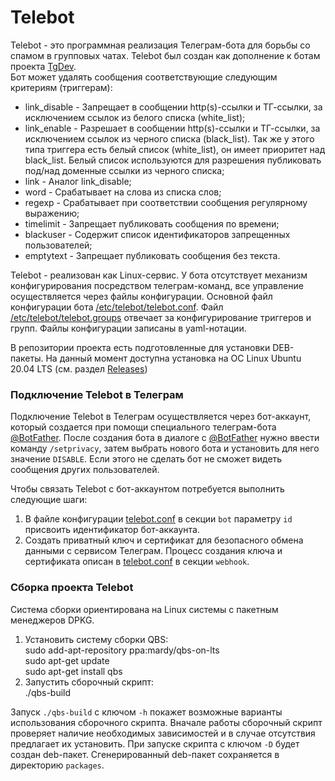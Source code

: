 # Telebot

Telebot - это программная реализация Телеграм-бота для борьбы со спамом в групповых чатах. Telebot был создан как дополнение к ботам проекта  [TgDev](https://tgdev.io/ru/).  
Бот может удалять сообщения соответствующие следующим критериям (триггерам):
- link_disable - Запрещает в сообщении http(s)-ссылки и ТГ-ссылки, за исключением ссылок из белого списка (white_list);
- link_enable - Разрешает в сообщении http(s)-ссылки и ТГ-ссылки, за исключением ссылок из черного списка (black_list). Так же у этого типа триггера есть белый список (white_list), он имеет приоритет над black_list. Белый список используются для разрешения публиковать под/над доменные ссылки из черного списка;
- link - Аналог link_disable;
- word - Срабатывает на слова из списка слов;
- regexp - Срабатывает при соответствии сообщения регулярному выражению;
- timelimit  - Запрещает публиковать сообщения по времени;
- blackuser - Содержит список идентификаторов запрещенных пользователей;
- emptytext  - Запрещает публиковать сообщения без текста.

Telebot - реализован как Linux-сервис. У бота отсутствует механизм конфигурирования посредством телеграм-команд, все управление осуществляется через файлы конфигурации. Основной файл конфигурации бота [/etc/telebot/telebot.conf](https://github.com/hkarel/Telebot/blob/master/config/telebot.conf). Файл [/etc/telebot/telebot.groups](https://github.com/hkarel/Telebot/blob/master/config/telebot.groups) отвечает за конфигурирование триггеров и групп.  Файлы конфигурации записаны в yaml-нотации.

В репозитории проекта есть подготовленные для установки DEB-пакеты. На данный момент доступна установка на ОС Linux Ubuntu 20.04 LTS (см. раздел [Releases](https://github.com/hkarel/Telebot/releases))

### Подключение Telebot в Телеграм

Подключение Telebot в Телеграм осуществляется через бот-аккаунт, который создается при помощи специального телеграм-бота [@BotFather](https://t.me/BotFather). После создания бота в диалоге с [@BotFather](https://t.me/BotFather) нужно ввести команду `/setprivacy`, затем выбрать нового бота и установить для него значение `DISABLE`. Если этого не сделать бот не сможет видеть сообщения других пользователей.  

Чтобы связать Telebot с бот-аккаунтом потребуется выполнить следующие шаги:

1. В файле конфигурации [telebot.conf](https://github.com/hkarel/Telebot/blob/master/config/telebot.conf)  в секции `bot` параметру `id` присвоить идентификатор бот-аккаунта.
2. Создать приватный ключ и сертификат для безопасного обмена данными с сервисом Телеграм. Процесс создания ключа и сертификата описан в [telebot.conf](https://github.com/hkarel/Telebot/blob/master/config/telebot.conf) в секции `webhook`.

### Сборка проекта Telebot

Система сборки ориентирована на Linux системы с пакетным менеджеров DPKG.

1. Установить систему сборки QBS:  
	sudo add-apt-repository ppa:mardy/qbs-on-lts  
	sudo apt-get update  
	sudo apt-get install qbs
2. Запустить сборочный скрипт:  
	./qbs-build

Запуск `./qbs-build` с ключом `-h` покажет возможные варианты использования сборочного скрипта.  Вначале работы сборочный скрипт проверяет наличие необходимых зависимостей и в случае отсутствия предлагает их установить. При запуске скрипта с ключом `-D` будет создан deb-пакет. Сгенерированный deb-пакет сохраняется в директорию `packages`.

